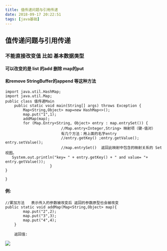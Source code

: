 ```yaml
---
title: 值传递问题与引用传递
date: 2018-09-17 20:22:51
tags: [java基础]
---
```

## 值传递问题与引用传递
### 不能直接改变值 比如 基本数据类型
#### 可以改变的是 list 的add 删除     map的put   
#### 和remove     StringBuffer的append 等这种方法

<!--more-->
```
import java.util.HashMap;
import java.util.Map;
public class 值传递Main 
    public static void main(String[] args) throws Exception {
        Map<String,Object> map=new HashMap<>();
        map.put("1",1);
        addMap(map);
        for (Map.Entry<String, Object> entry : map.entrySet()) {
                         //Map.entry<Integer,String> 映射项（键-值对）  
                         有几个方法：用上面的名字entry
                         //entry.getKey() ;entry.getValue(); entry.setValue();
                         //map.entrySet()  返回此映射中包含的映射关系的 Set视图。
   System.out.println("key= " + entry.getKey() + " and value= "+ entry.getValue());
                    }
}

}
```
#### 例:

```
//累加方法   表示传入的参数被改变后 返回的参数原型也会被改变
public static void addMap(Map<String,Object> map){
        map.put("2",2);
        map.put("3",3);
        map.put("4",4);
    }
    
    返回值:
```
<img src="/img/2018-9-17/return.png"></img>